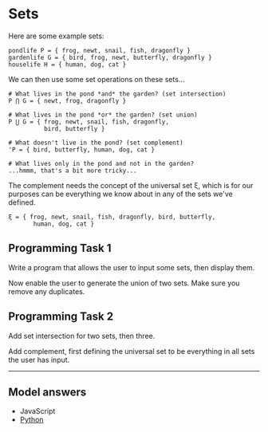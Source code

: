 # Sets

Here are some example sets:

```
pondlife P = { frog, newt, snail, fish, dragonfly }
gardenlife G = { bird, frog, newt, butterfly, dragonfly }
houselife H = { human, dog, cat }
```

We can then use some set operations on these sets...

```
# What lives in the pond *and* the garden? (set intersection)
P ⋂ G = { newt, frog, dragonfly }

# What lives in the pond *or* the garden? (set union)
P ⋃ G = { frog, newt, snail, fish, dragonfly,
          bird, butterfly }

# What doesn't live in the pond? (set complement)
'P = { bird, butterfly, human, dog, cat }

# What lives only in the pond and not in the garden?
...hmmm, that's a bit more tricky...
```

The complement needs the concept of the universal set ξ, which is
for our purposes can be everything we know about in any of the
sets we've defined.

```
ξ = { frog, newt, snail, fish, dragonfly, bird, butterfly,
       human, dog, cat }
```

## Programming Task 1

Write a program that allows the user to input some sets, then display them.

Now enable the user to generate the union of two sets. Make sure you remove any duplicates.

## Programming Task 2

Add set intersection for two sets, then three.

Add complement, first defining the universal set to be everything in all sets
the user has input.

----

## Model answers

* JavaScript
* [Python](answers/eric/python/sets1.py)


